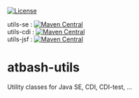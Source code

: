 [![License](https://img.shields.io/:license-Apache2-blue.svg)](http://www.apache.org/licenses/LICENSE-2.0)

utils-se : [![Maven Central](https://maven-badges.herokuapp.com/maven-central/be.atbash.utils/utils-se/badge.svg)](https://maven-badges.herokuapp.com/maven-central/be.atbash.utils/utils-se)  
utils-cdi : [![Maven Central](https://maven-badges.herokuapp.com/maven-central/be.atbash.utils/utils-cdi/badge.svg)](https://maven-badges.herokuapp.com/maven-central/be.atbash.utils/utils-cdi)  
utils-jsf : [![Maven Central](https://maven-badges.herokuapp.com/maven-central/be.atbash.utils/utils-jsf/badge.svg)](https://maven-badges.herokuapp.com/maven-central/be.atbash.utils/utils-jsf)

# atbash-utils
Utility classes for Java SE, CDI, CDI-test, ...
